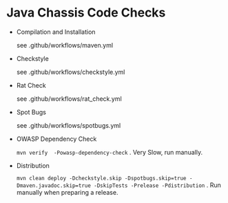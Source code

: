 # Java Chassis Code Checks

* Compilation and Installation

   see .github/workflows/maven.yml

* Checkstyle

  see .github/workflows/checkstyle.yml

* Rat Check

  see .github/workflows/rat_check.yml

* Spot Bugs

  see .github/workflows/spotbugs.yml

* OWASP Dependency Check

  `mvn verify  -Powasp-dependency-check` . Very Slow, run manually.

* Distribution

  `mvn clean deploy -Dcheckstyle.skip -Dspotbugs.skip=true -Dmaven.javadoc.skip=true -DskipTests -Prelease -Pdistribution` . Run manually when preparing a release.
